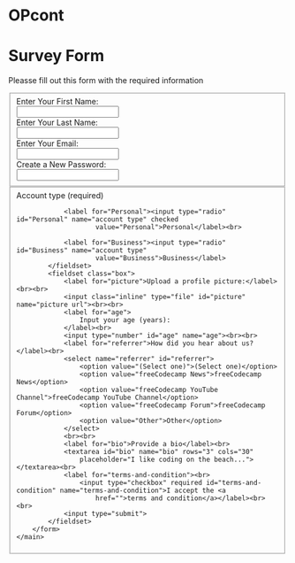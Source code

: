 # OPcont
<!DOCTYPE html>
<html lang="en">
<head>
    <meta charset="UTF-8">
    <meta name="viewport" content="width=device-width, initial-scale=1.0">
    <link rel="stylesheet" href="style.css">
    <link rel="icon" type="image/png" href="formicon.png">
    <title>Registration Form</title>
</head>
<body>
    <main>
        <h1>Survey Form</h1>
        <p>Pleasse fill out this form with the required information</p>
        <form action="#">
            <!-- secction 1 text , email and password input -->
            <fieldset class="box">
                <label for="Fname">Enter Your First Name:</label><br>
                <input type="text" name="Fname" id="Fname"><br>
                <label for="Lname">Enter Your Last Name:
                </label><br>
                <input type="text" name="Lname" id="Lname"><br>
                <label for="Email">Enter Your Email:
                </label><br>
                <input type="email" name="Fname" id="Email"><br>
                <label for="password">Create a New Password:
                </label><br>
                <input type="password" name="password" id="password"><br>
            </fieldset>
            <fieldset class="box">
                <label for="account type">Account type (required)</label><br>

                <label for="Personal"><input type="radio" id="Personal" name="account type" checked
                        value="Personal">Personal</label><br>

                <label for="Business"><input type="radio" id="Business" name="account type"
                        value="Business">Business</label>
            </fieldset>
            <fieldset class="box">
                <label for="picture">Upload a profile picture:</label><br><br>
                <input class="inline" type="file" id="picture" name="picture url"><br><br>
                <label for="age">
                    Input your age (years):
                </label><br>
                <input type="number" id="age" name="age"><br><br>
                <label for="referrer">How did you hear about us?</label><br>
                <select name="referrer" id="referrer">
                    <option value="(Select one)">(Select one)</option>
                    <option value="freeCodecamp News">freeCodecamp News</option>
                    <option value="freeCodecamp YouTube Channel">freeCodecamp YouTube Channel</option>
                    <option value="freeCodecamp Forum">freeCodecamp Forum</option>
                    <option value="Other">Other</option>
                </select>
                <br><br>
                <label for="bio">Provide a bio</label><br>
                <textarea id="bio" name="bio" rows="3" cols="30"
                    placeholder="I like coding on the beach..."></textarea><br>
                <label for="terms-and-condition"><br>
                    <input type="checkbox" required id="terms-and-condition" name="terms-and-condition">I accept the <a
                        href="">terms and condition</a></label><br><br>
                <input type="submit">
            </fieldset>
        </form>
    </main>
</body>
</html>






